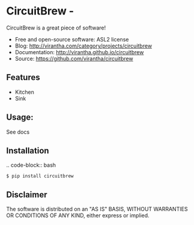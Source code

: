 # CircuitBrew - 

CircuitBrew is a great piece of software!

* Free and open-source software: ASL2 license
* Blog: http://virantha.com/category/projects/circuitbrew
* Documentation: http://virantha.github.io/circuitbrew
* Source: https://github.com/virantha/circuitbrew

## Features

* Kitchen
* Sink

## Usage:

See docs

## Installation

.. code-block:: bash

    $ pip install circuitbrew

## Disclaimer

The software is distributed on an "AS IS" BASIS, WITHOUT
WARRANTIES OR CONDITIONS OF ANY KIND, either express or implied.
